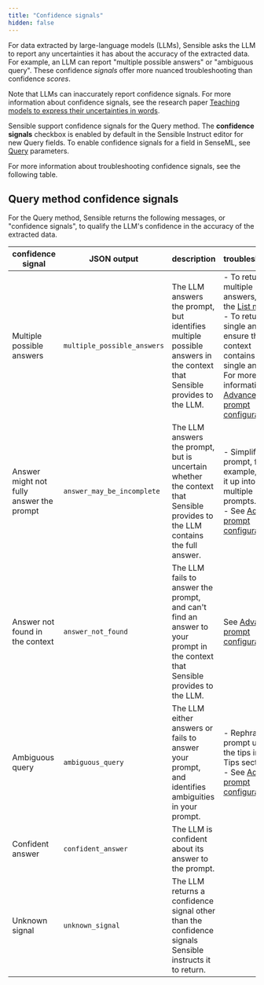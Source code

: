 ```yaml
---
title: "Confidence signals"
hidden: false
---
```


For data extracted by large-language models (LLMs), Sensible asks the LLM to report any uncertainties it has about the accuracy of the extracted data. For example, an LLM can report "multiple possible answers" or "ambiguous query".  These confidence *signals* offer more nuanced troubleshooting than confidence *scores*.

Note that LLMs can inaccurately report confidence signals.  For more information about confidence signals, see the research paper [Teaching models to express their uncertainties in words](https://arxiv.org/pdf/2205.14334.pdf). 

Sensible support confidence signals for the Query method. The **confidence signals** checkbox is enabled by default in the Sensible Instruct editor for new Query fields. To enable confidence signals for a field in SenseML, see [Query](doc:query#parameters) parameters.

For more information about troubleshooting confidence signals, see the following table.

Query method confidence signals
---

For the Query method, Sensible returns the following messages, or "confidence signals",  to qualify the LLM's confidence in the accuracy of the extracted data.

| confidence signal                        | JSON output                 | description                                                  | troubleshooting                                              |
| ---------------------------------------- | --------------------------- | ------------------------------------------------------------ | ------------------------------------------------------------ |
| Multiple possible answers                | `multiple_possible_answers` | The LLM answers the prompt, but identifies multiple possible answers in the context that Sensible provides to the LLM. | -  To return multiple answers, use the [List method](doc:list-tips).<br/>- To return a single answer, ensure the context contains a single answer. For more information, see [Advanced prompt configuration](doc:prompt). |
| Answer might not fully answer the prompt | `answer_may_be_incomplete`  | The LLM answers the prompt, but is uncertain whether the context that Sensible provides to the LLM contains the full answer. | - Simplify your prompt, for example, break it up into multiple prompts.<br/>- See [Advanced prompt configuration](doc:prompt). |
| Answer not found in the context          | `answer_not_found`          | The LLM fails to answer the prompt, and can't find an answer to your prompt in the context that Sensible provides to the LLM. | See [Advanced prompt configuration](doc:prompt).             |
| Ambiguous query                          | `ambiguous_query`           | The LLM either answers or fails to answer your prompt, and identifies ambiguities in your prompt. | - Rephrase your prompt using the tips in the Tips section.<br/>-  See [Advanced prompt configuration](doc:prompt). |
| Confident answer                         | `confident_answer`          | The LLM is confident about its answer to the prompt.         |                                                              |
| Unknown signal                           | `unknown_signal`            | The LLM returns a confidence signal other than the confidence signals Sensible instructs it to return. |                                                              |

 

